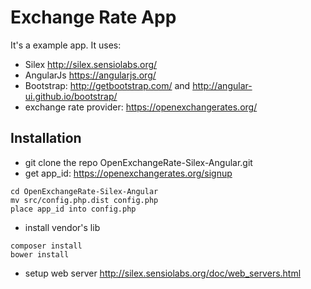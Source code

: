 Exchange Rate App
================

It's a example app.
It uses:
* Silex http://silex.sensiolabs.org/
* AngularJs  https://angularjs.org/
* Bootstrap: http://getbootstrap.com/ and http://angular-ui.github.io/bootstrap/
* exchange rate provider: https://openexchangerates.org/

Installation
------------
* git clone the repo OpenExchangeRate-Silex-Angular.git
* get app_id: https://openexchangerates.org/signup
```
cd OpenExchangeRate-Silex-Angular
mv src/config.php.dist config.php
place app_id into config.php
```
* install vendor's lib
```
composer install
bower install
```
* setup web server  http://silex.sensiolabs.org/doc/web_servers.html